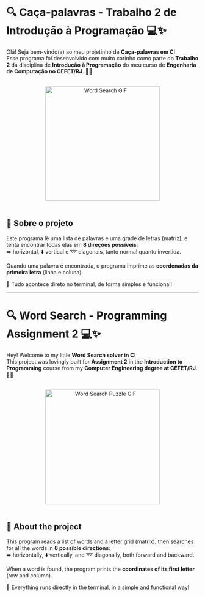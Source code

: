 # 🔍 Caça-palavras - Trabalho 2 de Introdução à Programação 💻✨

Olá! Seja bem-vindo(a) ao meu projetinho de **Caça-palavras em C**!  
Esse programa foi desenvolvido com muito carinho como parte do **Trabalho 2** da disciplina de **Introdução à Programação** do meu curso de **Engenharia de Computação no CEFET/RJ**. 🧠💖

<br>

<div align="center">
  <img src="https://media.tenor.com/nVwnoY-M36oAAAAi/white-cat.gif" width="300" alt="Word Search GIF">
</div>

<br>

## 🧩 Sobre o projeto

Este programa lê uma lista de palavras e uma grade de letras (matriz), e tenta encontrar todas elas em **8 direções possíveis**:  
➡️ horizontal, ⬇️ vertical e ➿ diagonais, tanto normal quanto invertida.

Quando uma palavra é encontrada, o programa imprime as **coordenadas da primeira letra** (linha e coluna).

📌 Tudo acontece direto no terminal, de forma simples e funcional!

---

# 🔍 Word Search - Programming Assignment 2 💻✨

Hey! Welcome to my little **Word Search solver in C**!  
This project was lovingly built for **Assignment 2** in the **Introduction to Programming** course from my **Computer Engineering degree at CEFET/RJ**. 🧠💖

<br>

<div align="center">
  <img src="https://media.tenor.com/nW_yTOndgdcAAAAi/heart-cat.gif" width="300" alt="Word Search Puzzle GIF">
</div>

<br>

## 🧩 About the project

This program reads a list of words and a letter grid (matrix), then searches for all the words in **8 possible directions**:  
➡️ horizontally, ⬇️ vertically, and ➿ diagonally, both forward and backward.

When a word is found, the program prints the **coordinates of its first letter** (row and column).

📌 Everything runs directly in the terminal, in a simple and functional way!
